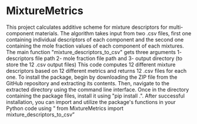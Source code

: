 # MixtureMetrics
This project calculates additive scheme for mixture descriptors for multi-component materials. The algorithm takes input from two .csv files, first one containing individual descriptors of each component and the second one containing the mole fraction values of each component of each mixtures.
The main function "mixture_descriptors_to_csv" gets three arguments 1- descriptors file path 2- mole fraction file path and 3- output directory (to store the 12 .csv output files)
This code computes 12 different mixture descriptors based on 12 different metrics and returns 12 .csv files for each one. 
To install the package, begin by downloading the ZIP file from the GitHub repository and extracting its contents. Then, navigate to the extracted directory using the command line interface. Once in the directory containing the package files, install it using "pip install .". After successful installation, you can import and utilize the package's functions in your Python code using " from MixtureMetrics import mixture_descriptors_to_csv” 

